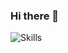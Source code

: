### Hi there 👋

![Skills](https://github-readme-stats.vercel.app/api?username=anuraghazra&show_icons=true&theme=transparent)
